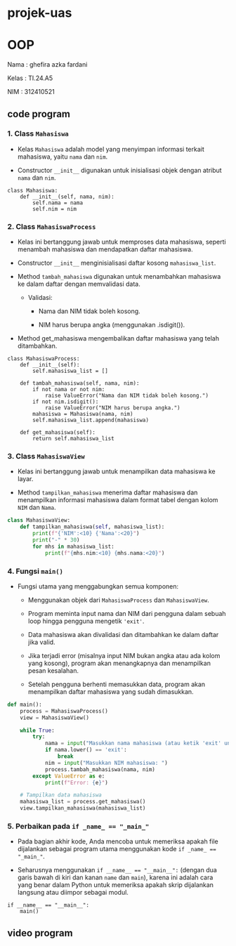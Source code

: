 # projek-uas

# OOP

Nama : ghefira azka fardani 

Kelas : TI.24.A5

NIM : 312410521

## code program 
### 1. Class ```Mahasiswa```

* Kelas ```Mahasiswa``` adalah model yang menyimpan informasi terkait mahasiswa, yaitu ```nama``` dan ```nim```.
  
* Constructor ```__init__``` digunakan untuk inisialisasi objek dengan atribut ```nama``` dan ```nim```.
  
```phython
class Mahasiswa:
    def __init__(self, nama, nim):
        self.nama = nama
        self.nim = nim

```

### 2. Class ```MahasiswaProcess```

* Kelas ini bertanggung jawab untuk memproses data mahasiswa, seperti menambah mahasiswa dan mendapatkan daftar mahasiswa.
  
* Constructor ```__init__``` menginisialisasi daftar kosong ```mahasiswa_list```.
  
* Method ```tambah_mahasiswa``` digunakan untuk menambahkan mahasiswa ke dalam daftar dengan memvalidasi data.
  
  * Validasi:
    
    * Nama dan NIM tidak boleh kosong.
      
    * NIM harus berupa angka (menggunakan .isdigit()).
      
* Method get_mahasiswa mengembalikan daftar mahasiswa yang telah ditambahkan.
  
```phython
class MahasiswaProcess:
    def __init__(self):
        self.mahasiswa_list = []

    def tambah_mahasiswa(self, nama, nim):
        if not nama or not nim:
            raise ValueError("Nama dan NIM tidak boleh kosong.")
        if not nim.isdigit():
            raise ValueError("NIM harus berupa angka.")
        mahasiswa = Mahasiswa(nama, nim)
        self.mahasiswa_list.append(mahasiswa)

    def get_mahasiswa(self):
        return self.mahasiswa_list
```

### 3. Class ```MahasiswaView```

* Kelas ini bertanggung jawab untuk menampilkan data mahasiswa ke layar.
  
* Method ```tampilkan_mahasiswa``` menerima daftar mahasiswa dan menampilkan informasi mahasiswa dalam format tabel dengan kolom ```NIM``` dan ```Nama```.
  
``` python
class MahasiswaView:
    def tampilkan_mahasiswa(self, mahasiswa_list):
        print(f"{'NIM':<10} {'Nama':<20}")
        print("-" * 30)
        for mhs in mahasiswa_list:
            print(f"{mhs.nim:<10} {mhs.nama:<20}")
```

### 4. Fungsi ```main()```

* Fungsi utama yang menggabungkan semua komponen:
  
  * Menggunakan objek dari ```MahasiswaProcess``` dan ```MahasiswaView```.
    
  * Program meminta input nama dan NIM dari pengguna dalam sebuah loop hingga pengguna mengetik ```'exit'```.
    
  * Data mahasiswa akan divalidasi dan ditambahkan ke dalam daftar jika valid.
    
  * Jika terjadi error (misalnya input NIM bukan angka atau ada kolom yang kosong), program akan menangkapnya dan menampilkan pesan kesalahan.
    
  * Setelah pengguna berhenti memasukkan data, program akan menampilkan daftar mahasiswa yang sudah dimasukkan.
    
``` python
def main():
    process = MahasiswaProcess()
    view = MahasiswaView()

    while True:
        try:
            nama = input("Masukkan nama mahasiswa (atau ketik 'exit' untuk keluar): ")
            if nama.lower() == 'exit':
                break
            nim = input("Masukkan NIM mahasiswa: ")
            process.tambah_mahasiswa(nama, nim)
        except ValueError as e:
            print(f"Error: {e}")

    # Tampilkan data mahasiswa
    mahasiswa_list = process.get_mahasiswa()
    view.tampilkan_mahasiswa(mahasiswa_list)
```

### 5. Perbaikan pada ```if _name_ == "_main_"```

* Pada bagian akhir kode, Anda mencoba untuk memeriksa apakah file dijalankan sebagai program utama menggunakan kode ```if _name_ == "_main_"```.
  
* Seharusnya menggunakan ```if __name__ == "__main__":``` (dengan dua garis bawah di kiri dan kanan ```name``` dan ```main```), karena ini adalah cara yang benar dalam Python untuk memeriksa apakah skrip dijalankan langsung atau diimpor sebagai modul.
  
```phython 
if __name__ == "__main__":
    main()
```
## video program 






